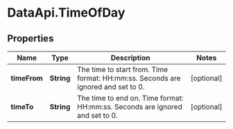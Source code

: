 # DataApi.TimeOfDay

## Properties

Name | Type | Description | Notes
------------ | ------------- | ------------- | -------------
**timeFrom** | **String** | The time to start from. Time format: HH:mm:ss. Seconds  are ignored and set to 0. | [optional] 
**timeTo** | **String** | The time to end on. Time format: HH:mm:ss. Seconds  are ignored and set to 0. | [optional] 



